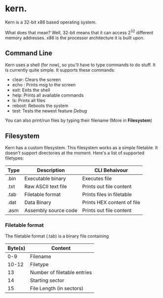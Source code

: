 # kern.

Kern is a 32-bit x86 based operating system.

What does that mean? 
Well, 32-bit means that it can access $2^{32}$ different memory addresses.
x86 is the processor architecture it is built upon.

## Command Line
Kern uses a shell (for now), so you'll have to type commands to do stuff.
It is currently quite simple. It supports these commands:

- clear: Clears the screen
- echo <msg>: Prints msg to the screen
- exit: Exits the shell
- help: Prints all available commands
- ls: Prints all files
- reboot: Reboots the system
- test: Tests the newest feature _Debug_

You can also print/run files by typing their filename (More in **Filesystem**)

## Filesystem
Kern has a custom filesystem. This filesystem works as a simple filetable.
It doesn't support directories at the moment.
Here's a list of supported filetypes:

| Type | Description | CLI Behaivour |
| ---- | ----------- | ------------- |
| .bin | Executable binary | Executes file |
| .txt | Raw ASCII text file | Prints out file content |
| .tab | Filetable format | Prints files in filetable |
| .dat | Data Binary | Prints HEX content of file |
| .asm | Assembly source code | Prints out file content |

### Filetable format 
The filetable format (.tab) is a binary file containing

| Byte(s) | Content  |
| ------- | -------- |
| 0-9     | Filename |
| 10-12   | Filetype |
| 13      | Number of filetable entries |
| 14      | Starting sector |
| 15      | File Length (in sectors) |

